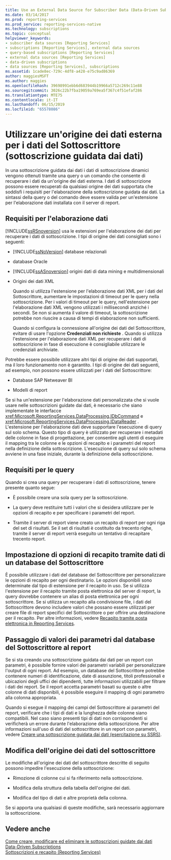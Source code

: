 ```yaml
---
title: Use an External Data Source for Subscriber Data (Data-Driven Subscription) (Usare un'origine dei dati esterna per i dati del Sottoscrittore (sottoscrizione guidata dai dati)) | Microsoft Docs
ms.date: 03/14/2017
ms.prod: reporting-services
ms.prod_service: reporting-services-native
ms.technology: subscriptions
ms.topic: conceptual
helpviewer_keywords:
- subscriber data sources [Reporting Services]
- subscriptions [Reporting Services], external data sources
- query-based subscriptions [Reporting Services]
- external data sources [Reporting Services]
- data-driven subscriptions
- data sources [Reporting Services], subscriptions
ms.assetid: 1cade8ec-729c-4df8-a428-e75c9ad86369
author: maggiesMSFT
ms.author: maggies
ms.openlocfilehash: 39698991ebb6d683944b19966a5712c269c11e88
ms.sourcegitcommit: 3026c22b7fba19059a769ea5f367c4f51efaf286
ms.translationtype: MTE75
ms.contentlocale: it-IT
ms.lasthandoff: 06/15/2019
ms.locfileid: "65578086"
---
```

# <a name="use-an-external-data-source-for-subscriber-data-data-driven-subscription"></a>Utilizzare un'origine dei dati esterna per i dati del Sottoscrittore (sottoscrizione guidata dai dati)
  In una sottoscrizione guidata dai dati i dati di sottoscrizione dinamici vengono ottenuti tramite una query o un comando che consente di recuperare i dati da un'origine dei dati esterna. I dati di sottoscrizione possono essere recuperati da qualsiasi origine dei dati supportata che soddisfi i requisiti per l'elaborazione della sottoscrizione guidata dai dati. La sintassi della query o del comando deve essere valida per un'estensione per l'elaborazione dati installata con il server di report.  
  
## <a name="data-processing-requirements"></a>Requisiti per l'elaborazione dati  
 [!INCLUDE[ssRSnoversion](../../includes/ssrsnoversion-md.md)] usa le estensioni per l'elaborazione dei dati per recuperare i dati di sottoscrizione. I tipi di origine dei dati consigliati sono i seguenti:  
  
-   [!INCLUDE[ssNoVersion](../../includes/ssnoversion-md.md)] database relazionali  
  
-   database Oracle  
  
-   [!INCLUDE[ssASnoversion](../../includes/ssasnoversion-md.md)] origini dati di data mining e multidimensionali  
  
-   Origini dei dati XML  
  
     Quando si utilizza l'estensione per l'elaborazione dati XML per i dati del Sottoscrittore, aumentare le impostazioni di timeout per le query nella sottoscrizione. Per i valori di timeout per le query, nell'estensione per l'elaborazione dati XML vengono utilizzati i millisecondi anziché i secondi. Se non si aumenta il valore di timeout, la sottoscrizione potrebbe non riuscire a causa di tempi di elaborazione non sufficienti.  
  
     Quando si configura la connessione all'origine dei dati del Sottoscrittore, evitare di usare l'opzione **Credenziali non richieste** . Quando si utilizza l'estensione per l'elaborazione dati XML per recuperare i dati di sottoscrizione in fase di esecuzione è consigliabile utilizzare le credenziali archiviate.  
  
 Potrebbe essere possibile utilizzare altri tipi di origine dei dati supportati, ma il loro funzionamento non è garantito. I tipi di origine dei dati seguenti, ad esempio, non possono essere utilizzati per i dati del Sottoscrittore:  
  
-   Database SAP Netweaver BI  
  
-   Modelli di report  
  
 Se si ha un'estensione per l'elaborazione dati personalizzata che si vuole usare nelle sottoscrizioni guidate dai dati, è necessario che siano implementate le interfacce <xref:Microsoft.ReportingServices.DataProcessing.IDbCommand> e <xref:Microsoft.ReportingServices.DataProcessing.IDataReader> . L'estensione per l'elaborazione dati deve supportare l'esecuzione di query sul solo schema. Questo tipo di query è utilizzato per recuperare i metadati delle colonne in fase di progettazione, per consentire agli utenti di eseguire il mapping tra le colonne e le opzioni di recapito e i parametri del report nella definizione della sottoscrizione. L'esecuzione di query sul solo schema avviene in una fase iniziale, durante la definizione della sottoscrizione.  
  
## <a name="query-requirements"></a>Requisiti per le query  
 Quando si crea una query per recuperare i dati di sottoscrizione, tenere presente quanto segue:  
  
-   È possibile creare una sola query per la sottoscrizione.  
  
-   La query deve restituire tutti i valori che si desidera utilizzare per le opzioni di recapito e per specificare i parametri del report.  
  
-   Tramite il server di report viene creato un recapito di report per ogni riga del set di risultati. Se il set di risultati è costituito da trecento righe, tramite il server di report verrà eseguito un tentativo di recapitare trecento report.  
  
## <a name="setting-delivery-options-using-variable-data-from-a-subscriber-database"></a>Impostazione di opzioni di recapito tramite dati di un database del Sottoscrittore  
 È possibile utilizzare i dati del database del Sottoscrittore per personalizzare le opzioni di recapito per ogni destinatario. Le opzioni disponibili sono determinate dal tipo di estensione per il recapito in uso. Se si utilizza l'estensione per il recapito tramite posta elettronica del server di report, la query dovrebbe contenere un alias di posta elettronica per ogni sottoscrittore. Se si utilizza un recapito alla condivisione file, i dati del Sottoscrittore devono includere valori che possano essere utilizzati per creare file di report specifici del Sottoscrittore o per offrire una destinazione per il recapito. Per altre informazioni, vedere [Recapito tramite posta elettronica in Reporting Services](../../reporting-services/subscriptions/e-mail-delivery-in-reporting-services.md).  
  
## <a name="passing-parameter-values-from-the-subscriber-database-to-the-report"></a>Passaggio di valori dei parametri dal database del Sottoscrittore al report  
 Se si sta creando una sottoscrizione guidata dai dati per un report con parametri, è possibile fornire valori dei parametri variabili per personalizzare l'output di ogni report. Ad esempio, un database del Sottoscrittore potrebbe contenere numeri di identificazione, date di assunzione, titoli professionali e ubicazioni degli uffici dei dipendenti, tutte informazioni utilizzabili per filtrare i dati dei report. Se il report accetta parametri basati su queste o altre colonne di dati disponibili, è possibile eseguire il mapping di ogni parametro alla colonna appropriata.  
  
 Quando si esegue il mapping dei campi del Sottoscrittore ai parametri del report, verificare che i tipi di dati e la lunghezza delle colonne siano compatibili. Nel caso siano presenti tipi di dati non corrispondenti si verificherà un errore durante l'elaborazione della sottoscrizione. Per altre informazioni sull'uso di dati del sottoscrittore in un report con parametri, vedere [Creare una sottoscrizione guidata dai dati &#40;esercitazione su SSRS&#41;](../../reporting-services/create-a-data-driven-subscription-ssrs-tutorial.md).  
  
## <a name="modifying-the-subscriber-data-source"></a>Modifica dell'origine dei dati del sottoscrittore  
 Le modifiche all'origine dei dati del sottoscrittore descritte di seguito possono impedire l'esecuzione della sottoscrizione:  
  
-   Rimozione di colonne cui si fa riferimento nella sottoscrizione.  
  
-   Modifica della struttura della tabella dell'origine dei dati.  
  
-   Modifica del tipo di dati e altre proprietà della colonna.  
  
 Se si apporta una qualsiasi di queste modifiche, sarà necessario aggiornare la sottoscrizione.  
  
## <a name="see-also"></a>Vedere anche  
 [Come creare, modificare ed eliminare le sottoscrizioni guidate dai dati](../../reporting-services/subscriptions/create-modify-and-delete-data-driven-subscriptions.md)   
 [Data-Driven Subscriptions](../../reporting-services/subscriptions/data-driven-subscriptions.md)   
 [Sottoscrizioni e recapito &#40;Reporting Services&#41;](../../reporting-services/subscriptions/subscriptions-and-delivery-reporting-services.md)  
  
  
